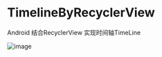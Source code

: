 # TimelineByRecyclerView
Android 结合RecyclerView 实现时间轴TimeLine


![image](https://github.com/AnyLifeZLB/TimelineByRecyclerView/raw/master/screenshot.png)
